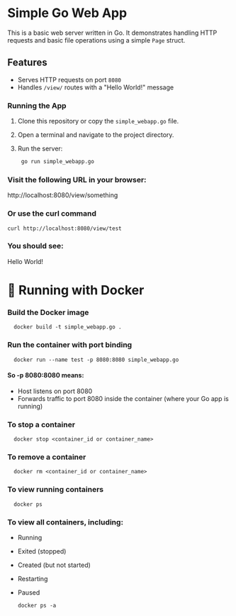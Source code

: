 # Simple Go Web App

This is a basic web server written in Go. It demonstrates handling HTTP requests and basic file operations using a simple `Page` struct.

## Features

- Serves HTTP requests on port `8080`
- Handles `/view/` routes with a "Hello World!" message

### Running the App

1. Clone this repository or copy the `simple_webapp.go` file.
2. Open a terminal and navigate to the project directory.
3. Run the server:

   ```bash
    go run simple_webapp.go

### Visit the following URL in your browser:
http://localhost:8080/view/something

### Or use the curl command
    
    curl http://localhost:8080/view/test

### You should see: 
Hello World!


# 🐳 Running with Docker

### Build the Docker image

      docker build -t simple_webapp.go .


### Run the container with port binding
      docker run --name test -p 8080:8080 simple_webapp.go

#### So -p 8080:8080 means:

- Host listens on port 8080
- Forwards traffic to port 8080 inside the container (where your Go app is running)

### To stop a container
      docker stop <container_id or container_name>

### To remove a container
      docker rm <container_id or container_name>

### To view running containers
      docker ps

### To view all containers, including: 
- Running
- Exited (stopped)
- Created (but not started)
- Restarting
- Paused

      docker ps -a



